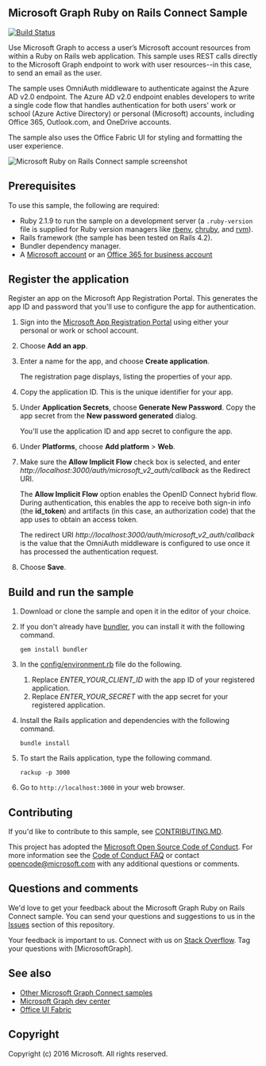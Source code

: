 ﻿## Microsoft Graph Ruby on Rails Connect Sample

[![Build Status](https://api.travis-ci.org/microsoftgraph/ruby-connect-rest-sample.svg?branch=master)](https://travis-ci.org/microsoftgraph/ruby-connect-rest-sample)

Use Microsoft Graph to access a user’s Microsoft account resources from within a Ruby on Rails web application. This sample uses REST calls directly to the Microsoft Graph endpoint to work with user resources--in this case, to send an email as the user.

The sample uses OmniAuth middleware to authenticate against the Azure AD v2.0 endpoint. The Azure AD v2.0 endpoint enables developers to write a single code flow that handles authentication for both users' work or school (Azure Active Directory) or personal (Microsoft) accounts, including Office 365, Outlook.com, and OneDrive accounts.

The sample also uses the Office Fabric UI for styling and formatting the user experience.

![Microsoft Ruby on Rails Connect sample screenshot](/readme-images/Microsoft-Graph-Ruby-Connect-UI.png)

## Prerequisites

To use this sample, the following are required:

- Ruby 2.1.9 to run the sample on a development server (a `.ruby-version` file is supplied for Ruby version managers like [rbenv](https://github.com/rbenv/rbenv#choosing-the-ruby-version), [chruby](https://github.com/postmodern/chruby#auto-switching), and [rvm](https://rvm.io/workflow/projects)).
- Rails framework (the sample has been tested on Rails 4.2).
- Bundler dependency manager.
- A [Microsoft account](https://www.outlook.com/) or an [Office 365 for business account](https://msdn.microsoft.com/en-us/office/office365/howto/setup-development-environment#bk_Office365Account)

## Register the application

Register an app on the Microsoft App Registration Portal. This generates the app ID and password that you'll use to configure the app for authentication.

1. Sign into the [Microsoft App Registration Portal](https://apps.dev.microsoft.com/) using either your personal or work or school account.

2. Choose **Add an app**.

3. Enter a name for the app, and choose **Create application**.

	The registration page displays, listing the properties of your app.

4. Copy the application ID. This is the unique identifier for your app.

5. Under **Application Secrets**, choose **Generate New Password**. Copy the app secret from the **New password generated** dialog.

	You'll use the application ID and app secret to configure the app.

6. Under **Platforms**, choose **Add platform** > **Web**.

7. Make sure the **Allow Implicit Flow** check box is selected, and enter *http://localhost:3000/auth/microsoft_v2_auth/callback* as the Redirect URI.

	The **Allow Implicit Flow** option enables the OpenID Connect hybrid flow. During authentication, this enables the app to receive both sign-in info (the **id_token**) and artifacts (in this case, an authorization code) that the app uses to obtain an access token.

	The redirect URI *http://localhost:3000/auth/microsoft_v2_auth/callback* is the value that the OmniAuth middleware is configured to use once it has processed the authentication request.

8. Choose **Save**.

## Build and run the sample

1. Download or clone the sample and open it in the editor of your choice.
1. If you don't already have [bundler](http://bundler.io/), you can install it with the following command.

	```
	gem install bundler
	```
2. In the [config/environment.rb](config/environment.rb) file do the following.
    1. Replace *ENTER_YOUR_CLIENT_ID* with the app ID of your registered  application.
    2. Replace *ENTER_YOUR_SECRET* with the app secret for your registered application.

3. Install the Rails application and dependencies with the following command.

	```
	bundle install
	```
4. To start the Rails application, type the following command.

	```
	rackup -p 3000
	```
5. Go to ```http://localhost:3000``` in your web browser.

<a name="contributing"></a>
## Contributing ##

If you'd like to contribute to this sample, see [CONTRIBUTING.MD](/CONTRIBUTING.md).

This project has adopted the [Microsoft Open Source Code of Conduct](https://opensource.microsoft.com/codeofconduct/). For more information see the [Code of Conduct FAQ](https://opensource.microsoft.com/codeofconduct/faq/) or contact [opencode@microsoft.com](mailto:opencode@microsoft.com) with any additional questions or comments.

## Questions and comments

We'd love to get your feedback about the Microsoft Graph Ruby on Rails Connect sample. You can send your questions and suggestions to us in the [Issues](https://github.com/microsoftgraph/ruby-connect-rest-sample/issues) section of this repository.

Your feedback is important to us. Connect with us on [Stack Overflow](http://stackoverflow.com/questions/tagged/office365+or+microsoftgraph). Tag your questions with [MicrosoftGraph].

## See also

- [Other Microsoft Graph Connect samples](https://github.com/MicrosoftGraph?utf8=%E2%9C%93&query=-Connect)
- [Microsoft Graph dev center](http://graph.microsoft.io)
- [Office UI Fabric](https://github.com/OfficeDev/Office-UI-Fabric)

## Copyright
Copyright (c) 2016 Microsoft. All rights reserved.
